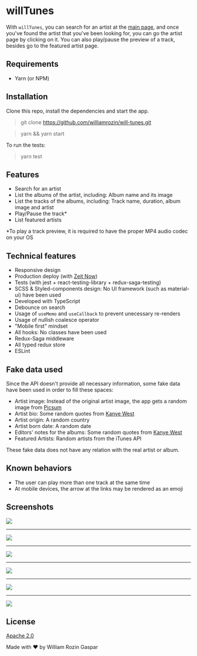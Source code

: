 # willTunes

With `willTunes`, you can search for an artist at the [main page](will-tunes.now.sh), and once you've found the artist that you've been looking for, you can go the artist page by clicking on it. You can also play/pause the preview of a track, besides go to the featured artist page.

## Requirements
- Yarn (or NPM)

## Installation

Clone this repo, install the dependencies and start the app.

> git clone https://github.com/williamrozin/will-tunes.git

> yarn && yarn start

To run the tests:

> yarn test

## Features

- Search for an artist
- List the albums of the artist, including: Album name and its image
- List the tracks of the albums, including: Track name, duration, album image and artist
- Play/Pause the track*
- List featured artists

*To play a track preview, it is required to have the proper MP4 audio codec on your OS

## Technical features

- Responsive design
- Production deploy (with [Zeit Now](https://zeit.co/))
- Tests (with jest + react-testing-library + redux-saga-testing)
- SCSS & Styled-components design: No UI framework (such as material-ui) have been used
- Developed with TypeScript
- Debounce on search
- Usage of `useMemo` and `useCallback` to prevent unecessary re-renders
- Usage of nullish coalesce operator
- "Mobile first" mindset
- All hooks: No classes have been used
- Redux-Saga middleware
- All typed redux store
- ESLint


## Fake data used

Since the API doesn't provide all necessary information, some fake data have been used in order to fill these spaces:

- Artist image: Instead of the original artist image, the app gets a random image from [Picsum](https://picsum.photos/)
- Artist bio: Some random quotes from [Kanye West](https://api.kanye.rest/)
- Artist origin: A random country
- Artist born date: A random date
- Editors' notes for the albums: Some random quotes from [Kanye West](https://api.kanye.rest/)
- Featured Artists: Random artists from the iTunes API

These fake data does not have any relation with the real artist or album.

## Known behaviors

- The user can play more than one track at the same time
- At mobile devices, the arrow at the links may be rendered as an emoji

## Screenshots

![](https://i.imgur.com/guYAcff.png)

---

![](https://i.imgur.com/5J9WJ7Q.png)

---

![](https://i.imgur.com/qCCMC95.png)

---

![](https://i.imgur.com/5GyqZZQ.png)

---

![](https://i.imgur.com/HeJz8pf.png)

---

![](https://i.imgur.com/EBe4R7W.png)


## License

[Apache 2.0](https://github.com/williamrozin/will-tunes/blob/master/LICENSE)

Made with :heart: by William Rozin Gaspar